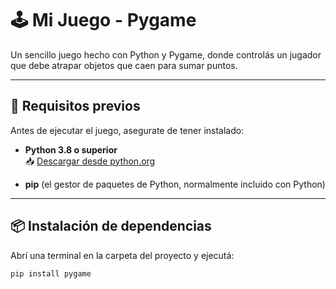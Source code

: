 # 🕹️ Mi Juego - Pygame

Un sencillo juego hecho con Python y Pygame, donde controlás un jugador que debe atrapar objetos que caen para sumar puntos.

---

## 🚀 Requisitos previos

Antes de ejecutar el juego, asegurate de tener instalado:

- **Python 3.8 o superior**  
  📥 [Descargar desde python.org](https://www.python.org/downloads/)

- **pip** (el gestor de paquetes de Python, normalmente incluido con Python)

---

## 📦 Instalación de dependencias

Abrí una terminal en la carpeta del proyecto y ejecutá:

```bash
pip install pygame
